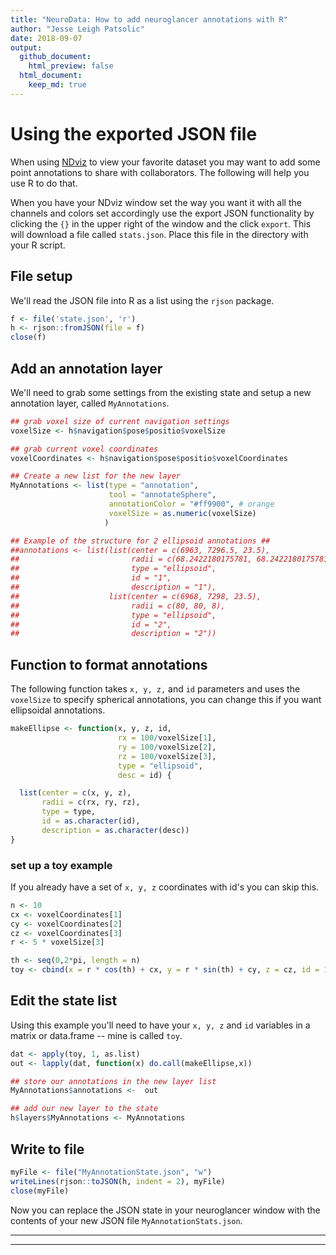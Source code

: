 ```yaml
---
title: "NeuroData: How to add neuroglancer annotations with R"
author: "Jesse Leigh Patsolic"
date: 2018-09-07
output: 
  github_document:
    html_preview: false
  html_document:
    keep_md: true
---
```


<!--
### ### INITIAL COMMENTS HERE ###
###
### Jesse Leigh Patsolic 
### 2018 <jpatsolic@jhu.edu>
### S.D.G 
#
-->




# Using the exported JSON file

When using [NDviz](http://viz.neurodata.io/) to view your favorite dataset you
may want to add some point annotations to share with collaborators. The
following will help you use R to do that. 

When you have your NDviz window set the way you want it with all the
channels and colors set accordingly use the export JSON functionality by
clicking the `{}` in the upper right of the window and the click
`export`.  This will download a file called `stats.json`.  Place this
file in the directory with your R script.  


## File setup

We'll read the JSON file into R as a list using the `rjson` package.


```r
f <- file('state.json', 'r')
h <- rjson::fromJSON(file = f)
close(f)
```


## Add an annotation layer

We'll need to grab some settings from the existing state and setup a new
annotation layer, called `MyAnnotations`.


```r
## grab voxel size of current navigation settings
voxelSize <- h$navigation$pose$positio$voxelSize

## grab current voxel coordinates
voxelCoordinates <- h$navigation$pose$positio$voxelCoordinates

## Create a new list for the new layer
MyAnnotations <- list(type = "annotation",
                      tool = "annotateSphere",
                      annotationColor = "#ff9900", # orange
                      voxelSize = as.numeric(voxelSize)
                     )

## Example of the structure for 2 ellipsoid annotations ##
##annotations <- list(list(center = c(6963, 7296.5, 23.5), 
##                         radii = c(68.2422180175781, 68.2422180175781, 4.09453296661377), 
##                         type = "ellipsoid", 
##                         id = "1", 
##                         description = "1"),
##                    list(center = c(6968, 7298, 23.5), 
##                         radii = c(80, 80, 8), 
##                         type = "ellipsoid", 
##                         id = "2", 
##                         description = "2"))
```

## Function to format annotations

The following function takes `x, y, z,` and `id` parameters and uses the
`voxelSize` to specify spherical annotations, you can change this if you
want ellipsoidal annotations.


```r
makeEllipse <- function(x, y, z, id, 
                        rx = 100/voxelSize[1], 
                        ry = 100/voxelSize[2], 
                        rz = 100/voxelSize[3], 
                        type = "ellipsoid", 
                        desc = id) {

  list(center = c(x, y, z), 
       radii = c(rx, ry, rz), 
       type = type, 
       id = as.character(id), 
       description = as.character(desc))
}
```

### set up a toy example

If you already have a set of `x, y, z` coordinates with id's you can skip
this.  


```r
n <- 10
cx <- voxelCoordinates[1]
cy <- voxelCoordinates[2]
cz <- voxelCoordinates[3]
r <- 5 * voxelSize[3]

th <- seq(0,2*pi, length = n)
toy <- cbind(x = r * cos(th) + cx, y = r * sin(th) + cy, z = cz, id = 1:n)
```

## Edit the state list

Using this example you'll need to have your `x, y, z` and `id` variables
in a matrix or data.frame -- mine is called `toy`.


```r
dat <- apply(toy, 1, as.list)
out <- lapply(dat, function(x) do.call(makeEllipse,x))

## store our annotations in the new layer list
MyAnnotations$annotations <-  out

## add our new layer to the state
h$layers$MyAnnotations <- MyAnnotations
```

## Write to file


```r
myFile <- file("MyAnnotationState.json", "w")
writeLines(rjson::toJSON(h, indent = 2), myFile) 
close(myFile)
```

Now you can replace the JSON state in your neuroglancer window with the
contents of your new JSON file `MyAnnotationStats.json`.

---

---

<!--
#clipy <- pipe("pbcopy", "w")
#dput(h$layers$centroids$annotations[[2]], file = clipy)
#close(clipy)

#   Time: A few hours, mostly wrangling JSON formatting to match neuroglancer
##  Working status: Check
### Comments:
####Soli Deo Gloria
--> 

